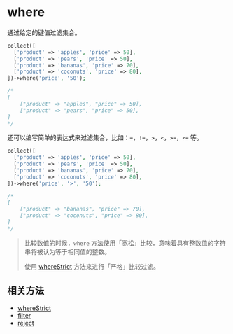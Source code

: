 # where

通过给定的键值过滤集合。

```php
collect([
  ['product' => 'apples', 'price' => 50],
  ['product' => 'pears', 'price' => 50],
  ['product' => 'bananas', 'price' => 70],
  ['product' => 'coconuts', 'price' => 80],
])->where('price', '50');

/*
[
    ["product" => "apples", "price" => 50],
    ["product" => "pears", "price" => 50],
]
*/
```

还可以编写简单的表达式来过滤集合，比如：`=`，`!=`，`>`，`<`，`>=`，`<=` 等。

```php
collect([
  ['product' => 'apples', 'price' => 50],
  ['product' => 'pears', 'price' => 50],
  ['product' => 'bananas', 'price' => 70],
  ['product' => 'coconuts', 'price' => 80],
])->where('price', '>', '50');

/*
[
    ["product" => "bananas", "price" => 70],
    ["product" => "coconuts", "price" => 80],
]
*/
```

> 比较数值的时候，`where` 方法使用「宽松」比较，意味着具有整数值的字符串将被认为等于相同值的整数。
> 
> 使用 [whereStrict](whereStrict.md) 方法来进行「严格」比较过滤。


## 相关方法

- [whereStrict](whereStrict.md)
- [filter](filter.md)
- [reject](reject.md)